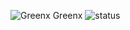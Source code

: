 ![Greenx](https://cdn.discordapp.com/attachments/870306815643111445/911728276421087253/Icon__.jpg)
Greenx
![status](https://github-readme-stats.vercel.app/api/top-langs/?username=SUYASHPATIL400&show_icons=true&theme=radical)

<!--
**Greenxyz/Greenxyz** is a ✨ _special_ ✨ repository because its `README.md` (this file) appears on your GitHub profile.

Here are some ideas to get you started:

- 🔭 I’m currently working on ...
- 🌱 I’m currently learning ...
- 👯 I’m looking to collaborate on ...
- 🤔 I’m looking for help with ...
- 💬 Ask me about ...
- 📫 How to reach me: ...
- 😄 Pronouns: ...
- ⚡ Fun fact: ...
-->
